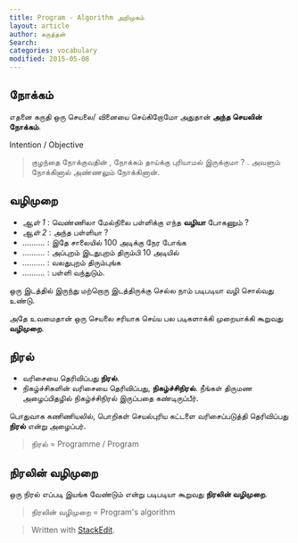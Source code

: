 ```yaml
---
title: Program - Algorithm அறிமுகம்
layout: article 
author: கருத்தன்
Search:  
categories: vocabulary
modified: 2015-05-08
---
```


நோக்கம்
--
எதனை கருதி ஒரு செயலை/ வினையை  செய்கிறோமோ அதுதான் 
**அந்த செயலின் நோக்கம்**.

Intention / Objective 

>குழந்தை நோக்குவதின் , நோக்கம் தாய்க்கு புரியாமல் இருக்குமா ?
>.
>அவளும் நோக்கினால் அண்ணலும் நோக்கினான்.

வழிமுறை
--

 - *ஆள் 1* : வெண்ணிலா மேல்நிலை பள்ளிக்கு எந்த **வழியா** போகணும் ?
 - *ஆள் 2* :   அந்த பள்ளியா ?
 - *..........* : இதே சாலையில் 100 அடிக்கு நேர போங்க 
 - *..........* :  அப்புறம் இடதுபுறம் திரும்பி 10 அடியில் 
 - *..........* :  வலதுபுறம் திரும்புங்க
 - *..........* :  பள்ளி வந்துடும்.
 
ஒரு இடத்தில் இருந்து மற்றொரு இடத்திருக்கு செல்ல நாம் படிபடியா 
வழி சொல்வது உண்டு. 

அதே உவமைதான் ஒரு செயலை சரியாக செய்ய பல படிகளாக்கி முறையாக்கி 
கூறுவது **வழிமுறை**.

நிரல் 
--
- வரிசையை தெரிவிப்பது **நிரல்**.
- நிகழ்ச்சிகளின் வரிசையை தெரிவிப்பது, **நிகழ்ச்சிநிரல்**. நீங்கள் திருமண அழைப்பிதழில் நிகழ்ச்சிநிரல் இருப்பதை கண்டிருப்பீர்.

பொதுவாக கணிணியலில்,  பொறிகள் செயல்புரிய கட்டளை வரிசைப்படுத்தி தெரிவிப்பது **நிரல்** என்று  அழைப்பர்.
>நிரல் = Programme / Program 

நிரலின் வழிமுறை
--
ஒரு நிரல் எப்படி இயங்க வேண்டும் என்று படிபடியா கூறுவது **நிரலின் வழிமுறை**.
> நிரலின் வழிமுறை =   Program's algorithm
 

> Written with [StackEdit](https://stackedit.io/).